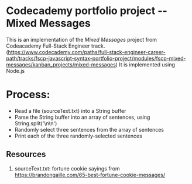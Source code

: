 # Codecademy portfolio project -- Mixed Messages

This is an implementation of the *Mixed Messages* project from Codeacademy Full-Stack Engineer track.
(https://www.codecademy.com/paths/full-stack-engineer-career-path/tracks/fscp-javascript-syntax-portfolio-project/modules/fscp-mixed-messages/kanban_projects/mixed-messages)
It is implemented using Node.js

Process:
=======

+ Read a file (sourceText.txt) into a String buffer
+ Parse the String buffer into an array of sentences, using String.split('\n\n')
+ Randomly select three sentences from the array of sentences
+ Print each of the three randomly-selected sentences

## Resources
1. sourceText.txt: fortune cookie sayings from https://brandongaille.com/65-best-fortune-cookie-messages/
